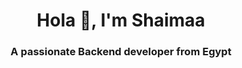 <h1 align="center">Hola 👋, I'm Shaimaa</h1>
<h3 align="center">A passionate Backend developer from Egypt</h3>
